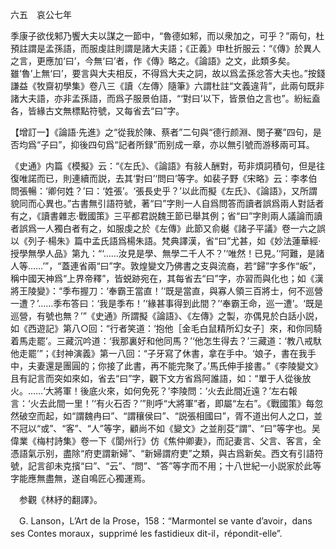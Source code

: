 六五　哀公七年

季康子欲伐邾乃饗大夫以謀之一節中，“魯德如邾，而以衆加之，可乎？”兩句，杜預註謂是孟孫語，而服虔註則謂是諸大夫語；《正義》申杜折服云：“《傳》於異人之言，更應加‘曰’，今無‘曰’者，作《傳》略之。《論語》之文，此類多矣。雖‘魯’上無‘曰’，要言與大夫相反，不得爲大夫之詞，故以爲孟孫忿答大夫也。”按錢謙益《牧齋初學集》卷八三《讀〈左傳〉隨筆》六謂杜註“文義違背”，此兩句既非諸大夫語，亦非孟孫語，而爲子服景伯語，“‘對曰’以下，皆景伯之言也”。紛紜盍各，皆緣古文無標點符號，又每省去“曰”字。

【增訂一】《論語·先進》之“從我於陳、蔡者”二句與“德行颜淵、閔子騫”四句，是否均爲“子曰”，抑後四句爲“記者所録”而别成一章，亦以無引號而游移兩可耳。

《史通》内篇《模擬》云：“《左氏》、《論語》有敍人酬對，苟非煩詞積句，但是往復唯諾而已，則連續而説，去其‘對曰’‘問曰’等字。如裴子野《宋略》云：李孝伯問張暢：‘卿何姓？’曰：‘姓張’。‘張長史乎？’以此而擬《左氏》、《論語》，又所謂貌同而心異也。”古書無引語符號，著“曰”字則一人自爲問答而讀者誤爲兩人對話者有之，《讀書雜志·戰國策》三平都君説魏王節已舉其例；省“曰”字則兩人議論而讀者誤爲一人獨白者有之，如服虔之於《左傳》此節又俞樾《諸子平議》卷一六之誤以《列子·楊朱》篇中孟氏語爲楊朱語。梵典譯漢，省“曰”尤甚，如《妙法蓮華經·授學無學人品》第九：“‘……汝見是學、無學二千人不？’‘唯然！已見。’‘阿難，是諸人等……’”，“蓋連省兩“曰”字。敦煌變文乃佛書之支與流裔，若“歸”字多作“皈”，稱中國天神爲“上界帝釋”，皆蜕跡宛在，其每省去“曰”字，亦習而與化也；如《漢將王陵變》：“季布握刀：‘奉霸王當直！’‘既是當直，與寡人領三百將士，何不巡營一遭？’……季布答曰：‘我是季布！’‘緣甚事得到此間？’‘奉霸王命，巡一遭’。‘既是巡營，有號也無？’”《史通》所謂擬《論語》、《左傳》之製，亦偶見於白話小説，如《西遊記》第八○回：“行者笑道：‘抱他［金毛白鼠精所幻女子］來，和你同騎着馬走罷’。三藏沉吟道：‘我那裏好和他同馬？’‘他怎生得去？’三藏道：‘教八戒馱他走罷’”；《封神演義》第一八回：“子牙寫了休書，拿在手中。‘娘子，書在我手中，夫妻還是團圓的；你接了此書，再不能完聚了。’馬氏伸手接書。”《李陵變文》且有記言而突如來如，省去“曰”字，觀下文方省爲阿誰語，如：“單于人從後放火。……‘大將軍！後底火來，如何免死？’李陵問：‘火去此間近遠？’左右報言：‘火去此間一里！’‘有火石否？’”則呼“大將軍”者，即屬“左右”。《戰國策》每忽然破空而起，如“謂魏冉曰”、“謂穰侯曰”、“説張相國曰”，胥不道出何人之口，並不冠以“或”、“客”、“人”等字，顧尚不如《變文》之並削芟“謂”、“曰”等字也。吴偉業《梅村詩集》卷一下《閬州行》仿《焦仲卿妻》，而記妻言、父言、客言，全憑語氣示别，盡除“府吏謂新婦”、“新婦謂府吏”之類，與古爲新矣。西文有引語符號，記言卻未克擯“曰”、“云”、“問”、“答”等字而不用；十八世紀一小説家於此等字能應無盡無，遂自鳴匠心獨運焉。











　参觀《林紓的翻譯》。

　G. Lanson，L’Art de la Prose，158：“Marmontel se vante d’avoir，dans ses Contes moraux，supprimé les fastidieux dit-il，répondit-elle”.